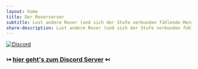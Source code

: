 ```yaml
---
layout: home
title: Der Roverserver
subtitle: Lust andere Rover (und sich der Stufe verbunden fühlende Menschen) kennenzulernen?
share-description: Lust andere Rover (und sich der Stufe verbunden fühlende Menschen) kennenzulernen? ↣ [rover.de/discord](https://rover.de/discord)
---
```

[![Discord](https://img.shields.io/discord/712004108344885341?color=cc1f2f&label=Discord&logo=Discord&logoColor=cc1f2f&style=for-the-badge)](https://rover.de/discord) 


### ↣ **[hier geht's zum Discord Server](https://rover.de/discord)** ↢
